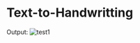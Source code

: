 # Text-to-Handwritting
Output:
![test1]("https://github.com/ankita2002/Text-to-Handwritting/blob/main/handwriting.png")
